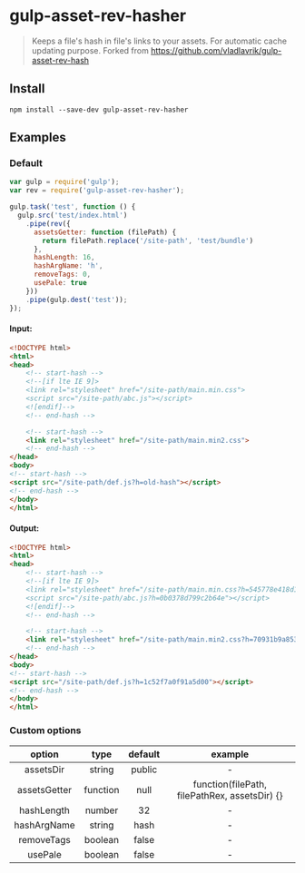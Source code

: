 gulp-asset-rev-hasher
=============

> Keeps a file's hash in file's links to your assets. For automatic cache updating purpose.
> Forked from https://github.com/vladlavrik/gulp-asset-rev-hash

## Install

```
npm install --save-dev gulp-asset-rev-hasher
```


## Examples

### Default

```js
var gulp = require('gulp');
var rev = require('gulp-asset-rev-hasher');

gulp.task('test', function () {
  gulp.src('test/index.html')
    .pipe(rev({
      assetsGetter: function (filePath) {
        return filePath.replace('/site-path', 'test/bundle')
      },
      hashLength: 16,
      hashArgName: 'h',
      removeTags: 0,
      usePale: true
    }))
    .pipe(gulp.dest('test'));
});
```

#### Input:

```html
<!DOCTYPE html>
<html>
<head>
    <!-- start-hash -->
    <!--[if lte IE 9]>
    <link rel="stylesheet" href="/site-path/main.min.css">
    <script src="/site-path/abc.js"></script>
    <![endif]-->
    <!-- end-hash -->

    <!-- start-hash -->
    <link rel="stylesheet" href="/site-path/main.min2.css">
    <!-- end-hash -->
</head>
<body>
<!-- start-hash -->
<script src="/site-path/def.js?h=old-hash"></script>
<!-- end-hash -->
</body>
</html>
```

#### Output:

```html
<!DOCTYPE html>
<html>
<head>
    <!-- start-hash -->
    <!--[if lte IE 9]>
    <link rel="stylesheet" href="/site-path/main.min.css?h=545778e418d1317d">
    <script src="/site-path/abc.js?h=0b0378d799c2b64e"></script>
    <![endif]-->
    <!-- end-hash -->

    <!-- start-hash -->
    <link rel="stylesheet" href="/site-path/main.min2.css?h=70931b9a8532fcce">
    <!-- end-hash -->
</head>
<body>
<!-- start-hash -->
<script src="/site-path/def.js?h=1c52f7a0f91a5d00"></script>
<!-- end-hash -->
</body>
</html>
```

### Custom options

|    option    |   type   | default |                    example                    |
|:------------:|:--------:|:-------:|:---------------------------------------------:|
|   assetsDir  |  string  |  public |                       -                       |
| assetsGetter | function |   null  | function(filePath, filePathRex, assetsDir) {} |
|  hashLength  |  number  |    32   |                       -                       |
| hashArgName  | string   | hash    | -                                             |
| removeTags   | boolean  | false   | -                                             |
| usePale      | boolean  | false   | -                                             |
